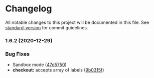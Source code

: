 # Changelog

All notable changes to this project will be documented in this file. See [standard-version](https://github.com/conventional-changelog/standard-version) for commit guidelines.

### 1.6.2 (2020-12-29)


### Bug Fixes

* Sandbox mode ([47d5750](https://github.com/talissonf/melhor-envio-sdk/commit/47d5750b9f503b97820510703cd22f93e566141b))
* **checkout:** accepts array of labels ([9b0315f](https://github.com/talissonf/melhor-envio-sdk/commit/9b0315f4b04f354857a3595955930e306331298e))

